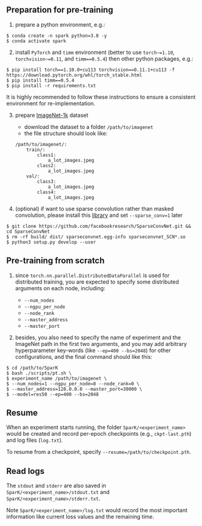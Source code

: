## Preparation for pre-training


1. prepare a python environment, e.g.:
```shell script
$ conda create -n spark python=3.8 -y
$ conda activate spark
```


2. install `PyTorch` and `timm` environment (better to use `torch~=1.10`, `torchvision~=0.11`, and `timm==0.5.4`) then other python packages, e.g.:
```shell script
$ pip install torch==1.10.0+cu113 torchvision==0.11.1+cu113 -f https://download.pytorch.org/whl/torch_stable.html
$ pip install timm==0.5.4
$ pip install -r requirements.txt
```

It is highly recommended to follow these instructions to ensure a consistent environment for re-implementation.


3. prepare [ImageNet-1k](http://image-net.org/) dataset
    - download the dataset to a folder `/path/to/imagenet`
    - the file structure should look like:
    ```
    /path/to/imagenet/:
        train/:
            class1: 
                a_lot_images.jpeg
            class2:
                a_lot_images.jpeg
        val/:
            class3: 
                a_lot_images.jpeg
            class4:
                a_lot_images.jpeg
    ```


4. (optional) if want to use sparse convolution rather than masked convolution, please install this [library](https://github.com/facebookresearch/SparseConvNet) and set `--sparse_conv=1` later
```shell script
$ git clone https://github.com/facebookresearch/SparseConvNet.git && cd SparseConvNet
$ rm -rf build/ dist/ sparseconvnet.egg-info sparseconvnet_SCN*.so
$ python3 setup.py develop --user

```


## Pre-training from scratch

1. since `torch.nn.parallel.DistributedDataParallel` is used for distributed training, you are expected to specify some distributed arguments on each node, including:
    - `--num_nodes`
    - `--ngpu_per_node`
    - `--node_rank`
    - `--master_address`
    - `--master_port`


2. besides, you also need to specify the name of experiment and the ImageNet path in the first two arguments, and you may add arbitrary hyperparameter key-words (like `--ep=400 --bs=2048`) for other configurations, and the final command should like this:
```shell script
$ cd /path/to/SparK
$ bash ./scripts/pt.sh \
$ experiment_name /path/to/imagenet \
$ --num_nodes=1 --ngpu_per_node=8 --node_rank=0 \
$ --master_address=128.0.0.0 --master_port=30000 \
$ --model=res50 --ep=400 --bs=2048
```


## Resume

When an experiment starts running, the folder `SparK/<experiment_name>` would be created and record per-epoch checkpoints (e.g., `ckpt-last.pth`) and log files (`log.txt`).

To resume from a checkpoint, specify `--resume=/path/to/checkpoint.pth`.



## Read logs

The `stdout` and `stderr` are also saved in `SparK/<experiment_name>/stdout.txt` and `SparK/<experiment_name>/stderr.txt`.

Note `SparK/<experiment_name>/log.txt` would record the most important information like current loss values and the remaining time.


